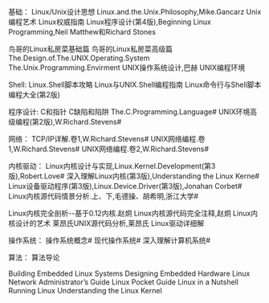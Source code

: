 基础：
Linux/Unix设计思想 Linux.and.the.Unix.Philosophy,Mike.Gancarz
Unix编程艺术
Linux权威指南
Linux程序设计(第4版),Beginning Linux Programming,Neil Matthew和Richard Stones

鸟哥的Linux私房菜基础篇
鸟哥的Linux私房菜高级篇
The.Design.of.The.UNIX.Operating.System
The.Unix.Programming.Envirment
UNIX操作系统设计,巴赫
UNIX编程环境

Shell:
Linux.Shell脚本攻略
Linux与UNIX.Shell编程指南
Linux命令行与Shell脚本编程大全(第2版)

程序设计:
C和指针
C缺陷和陷阱
The.C.Programming.Language#
UNIX环境高级编程(第2版),W.Richard.Stevens#

网络：
TCP/IP详解.卷1,W.Richard.Stevens#
UNIX网络编程.卷1,W.Richard.Stevens#
UNIX网络编程.卷2,W.Richard.Stevens#

内核驱动：
Linux内核设计与实现,Linux.Kernel.Development(第3版),Robert.Love#
深入理解Linux内核(第3版),Understanding the Linux Kerne#
Linux设备驱动程序(第3版),Linux.Device.Driver(第3版),Jonahan Corbet#
Linux内核源代码情景分析.上、下,毛德操、胡希明,浙江大学#

Linux内核完全剖析--基于0.12内核.赵炯
Linux内核源代码完全注释,赵炯
Linux内核设计的艺术
莱昂氏UNIX源代码分析,莱昂氏
Linux驱动详细解


操作系统：
操作系统概念#
现代操作系统#
深入理解计算机系统#

算法：
算法导论

Building Embedded Linux Systems
Designing Embedded Hardware
Linux Network Administrator’s Guide
Linux Pocket Guide
Linux in a Nutshell
Running Linux
Understanding the Linux Kernel
